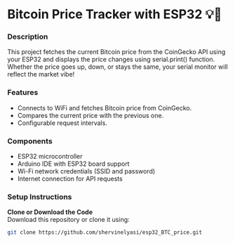 # Bitcoin Price Tracker with ESP32 💡💸

### Description
This project fetches the current Bitcoin price from the CoinGecko API using your ESP32 and displays the price changes using serial.print() function. Whether the price goes up, down, or stays the same, your serial monitor will reflect the market vibe!

### Features
- Connects to WiFi and fetches Bitcoin price from CoinGecko.
- Compares the current price with the previous one.
- Configurable request intervals.

### Components
- ESP32 microcontroller
- Arduino IDE with ESP32 board support
- Wi-Fi network credentials (SSID and password)
- Internet connection for API requests

### Setup Instructions
**Clone or Download the Code**  
   Download this repository or clone it using:
   ```bash
   git clone https://github.com/shervinelyasi/esp32_BTC_price.git
